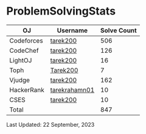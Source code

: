 # ProblemSolvingStats


| OJ | Username | Solve Count |
| -- | -------- | ----------- |
| Codeforces | [tarek200](https://codeforces.com/profile/tarek200) | 506 |
| CodeChef | [tarek200](https://www.codechef.com/users/tarek200) | 126 |
| LightOJ | [tarek200](https://lightoj.com/user/tarek200) | 16 | 
| Toph | [Tarek200](https://toph.co/u/Tarek200) | 7 |
| Vjudge | [tarek200](https://vjudge.net/user/tarek200) | 162 |
| HackerRank | [tarekrahamn01](https://www.hackerrank.com/tarekrahamn01]) | 10 |
| CSES | [tarek200](https://cses.fi/user/153888) | 10 |
| Total | | 847 |

Last Updated: 22 September, 2023
